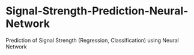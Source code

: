 # Signal-Strength-Prediction-Neural-Network
Prediction of Signal Strength (Regression, Classification) using Neural Network

